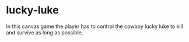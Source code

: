 # lucky-luke
In this canvas game the player has to control the cowboy lucky luke to kill and survive as long as possible.
